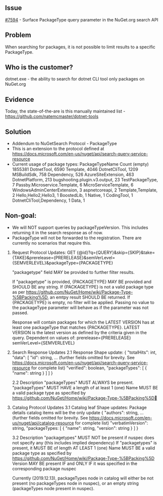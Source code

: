 ## Issue
[#7594](https://github.com/NuGet/NuGetGallery/issues/7594) - Surface PackageType query parameter in the NuGet.org search API

## Problem
When searching for packages, it is not possible to limit results to a specific PackageType.

## Who is the customer?
dotnet.exe - the ability to search for dotnet CLI tool only packages on NuGet.org

## Evidence
Today, the state-of-the-are is this manually maintained list - https://github.com/natemcmaster/dotnet-tools

## Solution
* Addendum to NuGetSearch Protocol - PackageType
* This is an extension to the protocol defined at https://docs.microsoft.com/en-us/nuget/api/search-query-service-resource
* Current usage of package types:
		PackageTypeName	Count
		(empty)	1855381
		DotnetTool,	6590
		Template,	4046
		DotnetCliTool,	1209
		MSBuildSdk,	758
		Dependency,	526
		AzureSiteExtension,	463
		DotnetPlatform,	213
		bugshooting.plugin.v3.output,	23
		TestPackageType,	7
		Passby.Microservice.Template,	6
		MicroServiceTemplate,	6
		WindowsAdminCenterExtension,	3
		aspnetcoreapi,	2
		Template,Template,	2
		Hello,Hello2,Hello3,	1
		BoostedLib,	1
		Native,	1
		CodingTool,	1
		DotnetCliTool,Dependency,	1
		Data,	1
		

## Non-goal:
* We will NOT support queries by packageTypeVersion. This includes returning it in the search response as of now.
* PackageType will not be forwarded to the registration. There are currently no scenarios that require this.

1. Request Protocol Updates:
	GET {@id}?q={QUERY}&skip={SKIP}&take={TAKE}&prerelease={PRERELEASE}&semVerLevel={SEMVERLEVEL}&packageType={PACKAGETYPE}

	"packagetype" field MAY be provided to further filter results.

	If "packagetype" is provided, {PACKAGETYPE} MAY BE provided and SHOULD BE any string.
		If {PACKAGETYPE} is not a valid package type as per https://github.com/NuGet/Home/wiki/Package-Type-%5BPacking%5D, an emtpy result SHOULD BE returned.
		If {PACKAGETYPE} is empty, no filter will be applied.
			Passing no value to the packageType parameter will behave as if the parameter was not passed.
	
	Response will contain packages for which the LATEST VERSION has at least one packageType that matches {PACKAGETYPE}.
		LATEST VERSION is the latest version as defined by the criteria given in the query. Dependent on values of:
			prerelease={PRERELEASE}
			semVerLevel={SEMVERLEVEL}

2. Search Response Updates
	2.1 Response Shape update:
	{
		"totalHits": int,
		"data": [
			"id": string,
			... (further fields omitted for brevity. See https://docs.microsoft.com/en-us/nuget/api/search-query-service-resource for complete list)
			"verified": boolean,
			"packageTypes": [
				{
					"name": string
				}
			]
		]
	}
	
	2.2 Description
	"packageTypes" MUST ALWAYS be present.
	"packageTypes" MUST HAVE a length of at least 1 (one)
	Name MUST BE a valid package type as specified by https://github.com/NuGet/Home/wiki/Package-Type-%5BPacking%5D

3. Catalog Protocol Updates
	3.1 Catalog leaf Shape updates:
	Package details catalog items will be the only update
	{
		"authors": string,
		... (further fields omitted for brevity. See https://docs.microsoft.com/en-us/nuget/api/catalog-resource for complete list)
		"verbatimVersion": string,
		"packageTypes: [
			{
				"name": string,
				"version": string
			}
		]
	}

	3.2 Description
	"packagetypes" MUST NOT be present if nuspec does not specify any (this includes implied dependency)
	If "packagetypes" is present, it MUST BE of length AT LEAST 1 (one)
	Name MUST BE a valid package type as specified by https://github.com/NuGet/Home/wiki/Package-Type-%5BPacking%5D
	Version MAY BE present IF and ONLY IF it was specified in the corresponding package nuspec
	
	Currently (2019.12.13), packageTypes node in catalog will either be not present (no packageTypes node in nuspec), or an empty string (packageTypes node present in nuspec).
